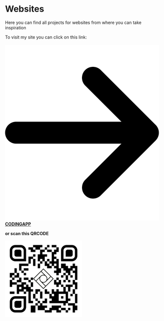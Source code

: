 # Websites
Here you can find all projects for websites from where you can take inspiration

To visit my site you can click on this link:
<br>
<br>
<img src="images/Arrow/arrow-right-solid.svg"><a href="https://codingapp.net/"><strong>CODINGAPP<strong></a>
<br>
<p>or scan this QRCODE</p>
<img src="images/QRCode/qr-code.png" style="width: 50%;">


